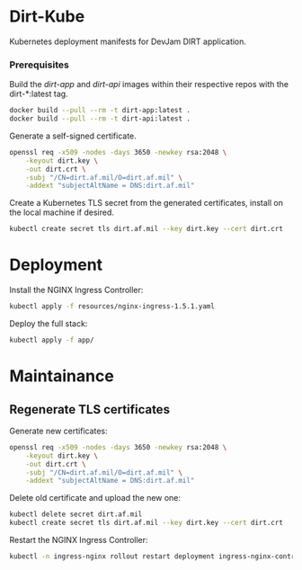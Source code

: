# Dirt-Kube
Kubernetes deployment manifests for DevJam DIRT application.

### Prerequisites
Build the *dirt-app* and *dirt-api* images within their respective repos with the dirt-*:latest tag.

```bash
docker build --pull --rm -t dirt-app:latest .
docker build --pull --rm -t dirt-api:latest .
```

Generate a self-signed certificate.
```bash
openssl req -x509 -nodes -days 3650 -newkey rsa:2048 \
    -keyout dirt.key \
    -out dirt.crt \
    -subj "/CN=dirt.af.mil/O=dirt.af.mil" \
    -addext "subjectAltName = DNS:dirt.af.mil"
```

Create a Kubernetes TLS secret from the generated certificates, install on the local machine if desired.
```bash
kubectl create secret tls dirt.af.mil --key dirt.key --cert dirt.crt
```

# Deployment

Install the NGINX Ingress Controller:
```bash
kubectl apply -f resources/nginx-ingress-1.5.1.yaml
```

Deploy the full stack:
```bash
kubectl apply -f app/
```

# Maintainance

## Regenerate TLS certificates

Generate new certificates:
```bash
openssl req -x509 -nodes -days 3650 -newkey rsa:2048 \
    -keyout dirt.key \
    -out dirt.crt \
    -subj "/CN=dirt.af.mil/O=dirt.af.mil" \
    -addext "subjectAltName = DNS:dirt.af.mil"
```

Delete old certificate and upload the new one:
```bash
kubectl delete secret dirt.af.mil
kubectl create secret tls dirt.af.mil --key dirt.key --cert dirt.crt
```

Restart the NGINX Ingress Controller:
```bash
kubectl -n ingress-nginx rollout restart deployment ingress-nginx-controller
```